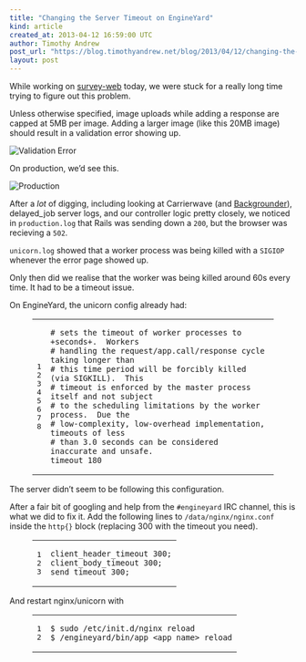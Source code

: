 ```yaml
---
title: "Changing the Server Timeout on EngineYard"
kind: article
created_at: 2013-04-12 16:59:00 UTC
author: Timothy Andrew
post_url: "https://blog.timothyandrew.net/blog/2013/04/12/changing-the-server-timeout-on-engineyard/"
layout: post
---
```

<p>While working on <a href="http://github.com/c42/survey-web">survey-web</a> today, we were stuck for a really long time trying to figure out this problem.</p>

<p>Unless otherwise specified, image uploads while adding a response are capped at 5MB per image.
Adding a larger image (like this 20MB image) should result in a validation error showing up.</p>

<p><img src="https://blog.timothyandrew.net/images/2013-04-12-image-too-big.png" alt="Validation Error" /></p>

<p>On production, we&#8217;d see this.</p>

<p><img src="https://blog.timothyandrew.net/images/2013-04-12-502.png" alt="Production" /></p>

<p>After a <em>lot</em> of digging, including looking at Carrierwave (and <a href="https://github.com/lardawge/carrierwave_backgrounder">Backgrounder</a>), delayed_job server logs, and our controller logic pretty closely, we noticed in <code>production.log</code> that Rails was sending down a <code>200</code>, but the browser was recieving a <code>502</code>.</p>

<p><code>unicorn.log</code> showed that a worker process was being killed with a <code>SIGIOP</code> whenever the error page showed up.</p>

<p>Only then did we realise that the worker was being killed around 60s every time. It had to be a timeout issue.</p>

<p>On EngineYard, the unicorn config already had:</p>

<figure class='code'><figcaption><span></span></figcaption><div class="highlight"><table><tr><td class="gutter"><pre class="line-numbers"><span class='line-number'>1</span>
<span class='line-number'>2</span>
<span class='line-number'>3</span>
<span class='line-number'>4</span>
<span class='line-number'>5</span>
<span class='line-number'>6</span>
<span class='line-number'>7</span>
<span class='line-number'>8</span>
</pre></td><td class='code'><pre><code class='ruby'><span class='line'><span class="c1"># sets the timeout of worker processes to +seconds+.  Workers</span>
</span><span class='line'><span class="c1"># handling the request/app.call/response cycle taking longer than</span>
</span><span class='line'><span class="c1"># this time period will be forcibly killed (via SIGKILL).  This</span>
</span><span class='line'><span class="c1"># timeout is enforced by the master process itself and not subject</span>
</span><span class='line'><span class="c1"># to the scheduling limitations by the worker process.  Due the</span>
</span><span class='line'><span class="c1"># low-complexity, low-overhead implementation, timeouts of less</span>
</span><span class='line'><span class="c1"># than 3.0 seconds can be considered inaccurate and unsafe.</span>
</span><span class='line'><span class="n">timeout</span> <span class="mi">180</span>
</span></code></pre></td></tr></table></div></figure>


<p>The server didn&#8217;t seem to be following this configuration.</p>

<p>After a fair bit of googling and help from the <code>#engineyard</code> IRC channel, this is what we did to fix it.
Add the following lines to <code>/data/nginx/nginx.conf</code> inside the <code>http{}</code> block (replacing 300 with the timeout you need).</p>

<figure class='code'><figcaption><span></span></figcaption><div class="highlight"><table><tr><td class="gutter"><pre class="line-numbers"><span class='line-number'>1</span>
<span class='line-number'>2</span>
<span class='line-number'>3</span>
</pre></td><td class='code'><pre><code class='nginx'><span class='line'><span class="k">client_header_timeout</span> <span class="mi">300</span><span class="p">;</span>
</span><span class='line'><span class="k">client_body_timeout</span> <span class="mi">300</span><span class="p">;</span>
</span><span class='line'><span class="k">send_timeout</span> <span class="mi">300</span><span class="p">;</span>
</span></code></pre></td></tr></table></div></figure>


<p>And restart nginx/unicorn with</p>

<figure class='code'><figcaption><span></span></figcaption><div class="highlight"><table><tr><td class="gutter"><pre class="line-numbers"><span class='line-number'>1</span>
<span class='line-number'>2</span>
</pre></td><td class='code'><pre><code class='bash'><span class='line'><span class="nv">$ </span>sudo /etc/init.d/nginx reload
</span><span class='line'><span class="nv">$ </span>/engineyard/bin/app_&lt;app_name&gt; reload
</span></code></pre></td></tr></table></div></figure>

